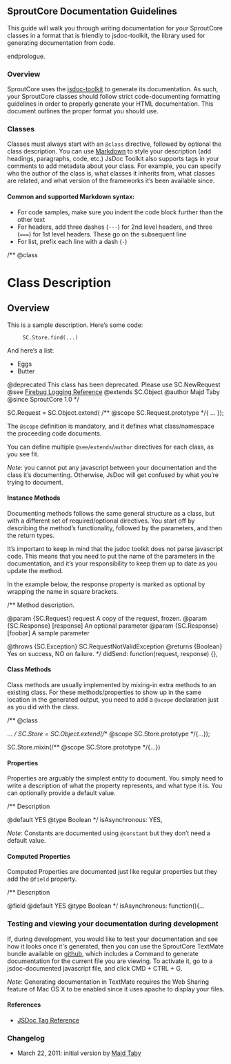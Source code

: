 ## SproutCore Documentation Guidelines

This guide will walk you through writing documentation for your SproutCore classes in a format that is friendly to jsdoc-toolkit, the library used for generating documentation from code.

endprologue.

### Overview

SproutCore uses the [jsdoc-toolkit](http://code.google.com/p/jsdoc-toolkit/) to generate its documentation. As such, your SproutCore classes should follow strict code-documenting formatting guidelines in order to properly generate your HTML documentation. This document outlines the proper format you should use.

### Classes

Classes must always start with an `@class` directive, followed by optional the class description. You can use [Markdown](http://daringfireball.net/projects/markdown/) to style your description (add headings, paragraphs, code, etc.)
JsDoc Toolkit also supports tags in your comments to add metadata about your class. For example, you can specify who the author of the class is, what classes it inherits from,  what classes are related, and what version of the frameworks it’s been available since.

#### Common and supported Markdown syntax:

 * For code samples, make sure you indent the code block further than the other text
 * For headers, add three dashes (`---`) for 2nd level headers, and three (`===`) for 1st level headers. These go on the subsequent line
 * For list, prefix each line with a dash (`-`)

<javascript filename="Sample Class Documentation">
/**
  @class
  
  Class Description
  ======
  
  Overview
  ----------

  This is a sample description. Here’s some code:
          
         SC.Store.find(...)
  
  And here’s a list:

  - Eggs
  - Butter
  
  @deprecated This class has been deprecated. Please use SC.NewRequest
  @see <a href="http://getfirebug.com/logging.html">Firebug Logging Reference</a>
  @extends SC.Object
  @author Majd Taby
  @since SproutCore 1.0
*/

SC.Request = SC.Object.extend(
 /** @scope SC.Request.prototype */{
 ...
});
</javascript>

The `@scope` definition is mandatory, and it defines what class/namespace the proceeding code documents.

You can define multiple `@see`/`extends`/`author` directives for each class, as you see fit.

*Note*: you cannot put any javascript between your documentation and the class it’s documenting. Otherwise, JsDoc will get confused by what you’re trying to document.

#### Instance Methods

Documenting methods follows the same general structure as a class, but with a different set of required/optional directives. You start off by describing the method’s functionality, followed by the parameters, and then the return types.

It’s important to keep in mind that the jsdoc toolkit does not parse javascript code. This means that you need to put the name of the parameters in the documentation, and it’s your responsibility to keep them up to date as you update the method. 

In the example below, the response property is marked as optional by wrapping the name in square brackets.

<javascript filename="Sample Instance Method Documentation">
/**
  Method description.
    
  @param {SC.Request}   request     A copy of the request, frozen.
  @param {SC.Response} [response]   An optional parameter
  @param {SC.Response} [foobar]     A sample parameter

  @throws {SC.Exception} SC.RequestNotValidException
  @returns {Boolean} Yes on success, NO on failure.
*/
didSend: function(request, response) {},
</javascript>

#### Class Methods

Class methods are usually implemented by mixing-in extra methods to an existing class. For these methods/properties to show up in the same location in the generated output, you need to add a `@scope` declaration just as you did with the class.


<javascript filename="Sample Class Method Documentation">
/**
  @class

   ...
*/
SC.Store = SC.Object.extend(/** @scope SC.Store.prototype */{...});

SC.Store.mixin(/** @scope SC.Store.prototype */{...})
</javascript>

#### Properties

Properties are arguably the simplest entity to document. You simply need to write a description of what the property represents, and what type it is. You can optionally provide a default value.

<javascript filename="Sample Property Documentation">
/**
  Description
  
  @default YES
  @type Boolean
*/
isAsynchronous: YES,
</javascript>

*Note*: Constants are documented using `@constant` but they don’t need a default value.

#### Computed Properties

Computed Properties are documented just like regular properties but they add the `@field` property.

<javascript filename="Sample Computed Property Documentation">
/**
  Description
  
  @field
  @default YES
  @type Boolean
*/
isAsynchronous: function(){...
</javascript>

### Testing and viewing your documentation during development

If, during development, you would like to test your documentation and see how it looks once it's generated, then you can use the SproutCore TextMate bundle available on [github](https://github.com/sproutcore/sproutcore-tmbundle), which includes a Command to generate documentation for the current file you are viewing. To activate it, go to a jsdoc-documented javascript file, and click CMD + CTRL + G.

*Note*: Generating documentation in TextMate requires the Web Sharing feature of Mac OS X to be enabled since it uses apache to display your files.

#### References

 * [JSDoc Tag Reference](http://code.google.com/p/jsdoc-toolkit/wiki/TagReference)

### Changelog

 * March 22, 2011: initial version by [Majd Taby](credits.html#mtaby)
